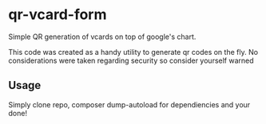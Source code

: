 # qr-vcard-form
Simple QR generation of vcards on top of google's chart.

This code was created as a handy utility to generate qr codes on the fly. No considerations were taken regarding security so consider yourself warned


## Usage
Simply clone repo, composer dump-autoload for dependiencies and your done!
